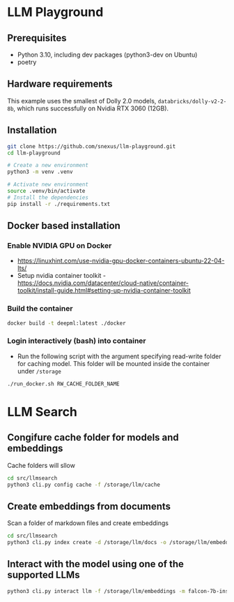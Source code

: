 # LLM Playground

## Prerequisites

* Python 3.10, including dev packages (python3-dev on Ubuntu)
* poetry

## Hardware requirements

This example uses the smallest of Dolly 2.0 models, `databricks/dolly-v2-2-8b`, which runs successfully on Nvidia RTX 3060 (12GB).


## Installation

```bash
git clone https://github.com/snexus/llm-playground.git
cd llm-playground

# Create a new environment
python3 -m venv .venv 

# Activate new environment
source .venv/bin/activate
# Install the dependencies
pip install -r ./requirements.txt
```


## Docker based installation

### Enable NVIDIA GPU on Docker

* https://linuxhint.com/use-nvidia-gpu-docker-containers-ubuntu-22-04-lts/
* Setup nvidia container toolkit - https://docs.nvidia.com/datacenter/cloud-native/container-toolkit/install-guide.html#setting-up-nvidia-container-toolkit

### Build the container

```bash
docker build -t deepml:latest ./docker
```

### Login interactively (bash) into container

* Run the following script with the argument specifying read-write folder for caching model. This folder will be mounted inside the container under `/storage`

```bash
./run_docker.sh RW_CACHE_FOLDER_NAME
```

# LLM Search

## Congifure cache folder for models and embeddings

Cache folders will sllow

```bash
cd src/llmsearch
python3 cli.py config cache -f /storage/llm/cache
```

## Create embeddings from documents

Scan a folder of markdown files and create embeddings

```bash
cd src/llmsearch
python3 cli.py index create -d /storage/llm/docs -o /storage/llm/embeddings --cache-folder /storage/llm/cache
```

## Interact with the model using one of the supported LLMs

```bash
python3 cli.py interact llm -f /storage/llm/embeddings -m falcon-7b-instruct -c /storage/llm/cache -k 2
```